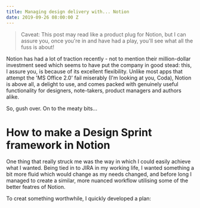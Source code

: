 ```yaml
---
title: Managing design delivery with... Notion
date: 2019-09-26 08:00:00 Z
---
```


> Caveat: This post may read like a product plug for Notion, but I can assure you, once you're in and have had a play, you'll see what all the fuss is about!

Notion has had a lot of traction recently - not to mention their million-dollar investment seed which seems to have put the company in good stead: this, I assure you, is because of its excellent flexibility. Unlike most apps that attempt the 'MS Office 2.0' fail miserably (I'm looking at you, Coda), Notion is above all, a delight to use, and comes packed with genuinely useful functionality for designers, note-takers, product managers and authors alike. 

So, gush over. On to the meaty bits...

# How to make a Design Sprint framework in Notion

One thing that really struck me was the way in which I could easily achieve what I wanted. Being tied in to JIRA in my working life, I wanted something a bit more fluid which would change as my needs changed, and before long I managed to create a similar, more nuanced workflow utilising some of the better featres of Notion. 

To creat something worthwhile, I quickly developed a plan:
 